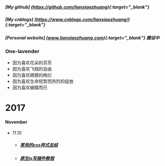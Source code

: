 ##### [My github] (https://github.com/lianxiaozhuang){:target="_blank"}
##### [My cnblogs] (https://www.cnblogs.com/lianxiaozhuang/){:target="_blank"}
##### [Personal website] (www.lianxiaozhuang.com){:target="_blank"} *建设中*
### One-lavender
* 因为喜欢花朵的芬芳
* 因为喜欢飞翔的自由
* 因为喜欢翅膀的绚烂
* 因为喜欢生命短暂而热烈的绽放
* 因为喜欢蝴蝶而已


# 2017

####  November 
* 11.10
  * ##### [常用的css样式总结](https://github.com/lianxiaozhuang/blog/issues/1)
  * ##### [原生js写插件教程](https://github.com/lianxiaozhuang/blog/issues/2)